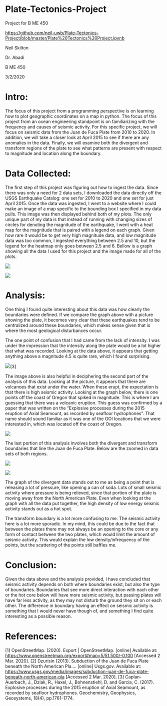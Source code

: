 # Plate-Tectonics-Project
Project for B ME 450

https://github.com/neil-uwb/Plate-Tectonics-Project/blob/master/Plate%20Tectonics%20Project.ipynb

Neil Skilton

Dr. Abadi

B ME 450

3/2/2020

# Intro:

The focus of this project from a programming perspective is on learning how to plot geographic coordinates on a map in python. The focus of this project from an ocean engineering standpoint is on familiarizing with the frequency and causes of seismic activity. For this specific project, we will focus on seismic data from the Juan de Fuca Plate from 2010 to 2020. In addition, we will take a closer look at April 2015 to see if there are any anomalies in the data. Finally, we will examine both the divergent and transform regions of the plate to see what patterns are present with respect to magnitude and location along the boundary.
  
# Data Collected:

The first step of this project was figuring out how to ingest the data. Since there was only a need for 2 data sets, I downloaded the data directly off the USGS Earthquake Catalog: one set for 2010 to 2020 and one set for just April 2015. Once the data was ingested, I went to a website where I could make an image of a map specific to the bounding box I specified in my data pulls. This image was then displayed behind both of my plots. The only unique part of my data is that instead of running with changing sizes of circles for denoting the magnitude of the earthquake, I went with a heat map for the magnitude that is paired with a legend on each graph. Given how rare it would be to get very high magnitude data, and low magnitude data was too common, I ingested everything between 2.5 and 10, but the legend for the heatmap only goes between 2.5 and 6. Bellow is a graph showing all the data I used for this project and the image made for all of the plots.
 
![](https://github.com/neil-uwb/Plate-Tectonics-Project/blob/master/Map.PNG)

![](https://github.com/neil-uwb/Plate-Tectonics-Project/blob/master/fig2.png)

# Analysis:

One thing I found quite interesting about this data was how clearly the boundaries were defined. If we compare the graph above with a picture showing the plate, it becomes very clear that these earthquakes tend to be centralized around these boundaries, which makes sense given that is where the most geological disturbances occur.

The one point of confusion that I had came from the lack of intensity. I was under the impression that the intensity along the plate would be a lot higher that what was recorded. Looking at the data above, it appears that getting anything above a magnitude 4.5 is quite rare, which I found surprising.
  
 ![](https://github.com/neil-uwb/Plate-Tectonics-Project/blob/master/plates.png)[3]
 
The image above is also helpful in deciphering the second part of the analysis of this data. Looking at the picture, it appears that there are volcanoes that exist under the water. When these erupt, the expectation is that there is high seismic activity. Looking at the graph below, there is one points off the coast of Oregon that spiked in magnitude. This is where I am guessing that there was a volcanic eruption. This guess was confirmed by a paper that was written on the “Explosive processes during the 2015 eruption of Axial Seamount, as recorded by seafloor hydrophones”. That name should sound familiar as it was one of the OOI locations that we were interested in, which was located off the coast of Oregon.
 
![](https://github.com/neil-uwb/Plate-Tectonics-Project/blob/master/fig3.png)

The last portion of this analysis involves both the divergent and transform boundaries that line the Juan de Fuca Plate. Below are the zoomed in data sets of both regions.

![](https://github.com/neil-uwb/Plate-Tectonics-Project/blob/master/fig4.png)

![](https://github.com/neil-uwb/Plate-Tectonics-Project/blob/master/fig5.png)
 
The graph of the divergent data stands out to me as being a point that is releasing a lot of pressure, like opening a can of soda. Lots of small seismic activity where pressure is being relieved, since that portion of the plate is moving away from the North American Plate. Even when looking at the graph with all the data put together, the high density of low energy seismic activity stands out as a hot spot.

The transform boundary is a lot more confusing to me. The seismic activity here is a lot more sporadic. In my mind, this could be due to the fact that between the plates there may not always be an opening to the core or any form of contact between the two plates, which would limit the amount of seismic activity. This would explain the low density/infrequency of the points, but the scattering of the points still baffles me.
  
# Conclusion:

Given the data above and the analysis provided, I have concluded that seismic activity depends on both where boundaries exist, but also the type of boundaries. Boundaries that see more direct interaction with each other or the hot core below will have more seismic activity, but passing plates will have far less activity, as they may not disturb the ground they sit on or each other. The difference in boundary having an effect on seismic activity is something that I would never have though of, and something I find quite interesting as a possible reason.
 
# References:
[1]     OpenStreetMap. (2020). Export | OpenStreetMap. [online] Available at: https://www.openstreetmap.org/export#map=5/51.500/-0.100 [Accessed 2 Mar. 2020].
[2]   	Dzurisin (2013). Subduction of the Juan de Fuca Plate beneath the North American Pla.... [online] Usgs.gov. Available at: https://www.usgs.gov/media/images/subduction-juan-de-fuca-plate-beneath-north-american-pla [Accessed 2 Mar. 2020].
[3]	    Caplan-Auerbach, J., Dziak, R., Haxel, J., Bohnenstiehl, D. and Garcia, C. (2017). Explosive processes during the 2015 eruption of Axial Seamount, as recorded by seafloor hydrophones. Geochemistry, Geophysics, Geosystems, 18(4), pp.1761-1774.

